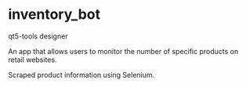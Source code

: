 # inventory_bot

qt5-tools designer

An app that allows users to monitor the number of specific products on retail websites.

Scraped product information using Selenium.
